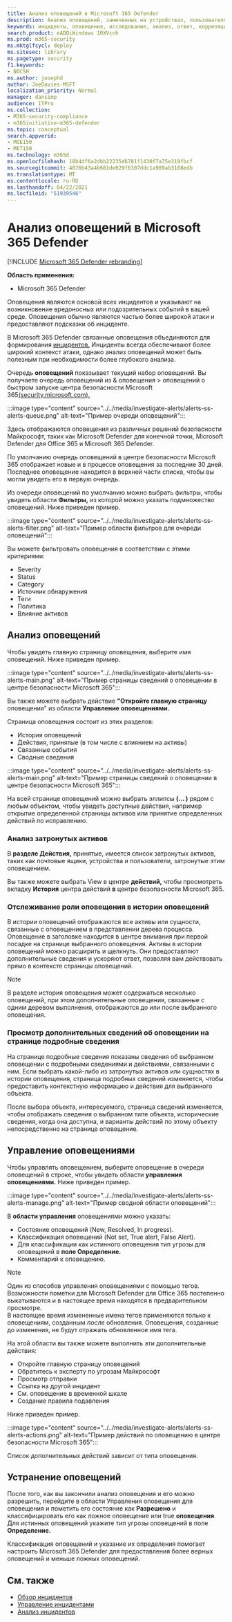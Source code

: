 ```yaml
---
title: Анализ оповещений в Microsoft 365 Defender
description: Анализ оповещений, замеченных на устройствах, пользователях и почтовых ящиках.
keywords: инциденты, оповещения, исследование, анализ, ответ, корреляция, атака, компьютеры, устройства, пользователи, удостоверения, удостоверения, почтовый ящик, электронная почта, 365, Microsoft, m365
search.product: eADQiWindows 10XVcnh
ms.prod: m365-security
ms.mktglfcycl: deploy
ms.sitesec: library
ms.pagetype: security
f1.keywords:
- NOCSH
ms.author: josephd
author: JoeDavies-MSFT
localization_priority: Normal
manager: dansimp
audience: ITPro
ms.collection:
- M365-security-compliance
- m365initiative-m365-defender
ms.topic: conceptual
search.appverid:
- MOE150
- MET150
ms.technology: m365d
ms.openlocfilehash: 18b4df6a2dbb22235d6781f1430f7a75e319fbcf
ms.sourcegitcommit: 4076b43a4b661de029f6307ddc1a989ab3108edb
ms.translationtype: MT
ms.contentlocale: ru-RU
ms.lasthandoff: 04/22/2021
ms.locfileid: "51939546"
---
```

# <a name="analyze-alerts-in-microsoft-365-defender"></a>Анализ оповещений в Microsoft 365 Defender

[!INCLUDE [Microsoft 365 Defender rebranding](../includes/microsoft-defender.md)]

**Область применения:**
- Microsoft 365 Defender

Оповещения являются основой всех инцидентов и указывают на возникновение вредоносных или подозрительных событий в вашей среде. Оповещения обычно являются частью более широкой атаки и предоставляют подсказки об инциденте.

В Microsoft 365 Defender связанные оповещения объединяются для формирования [инцидентов.](incidents-overview.md) Инциденты всегда обеспечивают более широкий контекст атаки, однако анализ оповещений может быть полезным при необходимости более глубокого анализа. 

Очередь **оповещений** показывает текущий набор оповещений. Вы получаете очередь оповещений из & оповещения > оповещений о быстром запуске центра безопасности Microsoft 365[(security.microsoft.com).](https://security.microsoft.com) 

:::image type="content" source="../../media/investigate-alerts/alerts-ss-alerts-queue.png" alt-text="Пример очереди оповещений":::

Здесь отображаются оповещения из различных решений безопасности Майкрософт, таких как Microsoft Defender для конечной точки, Microsoft Defender для Office 365 и Microsoft 365 Defender.

По умолчанию очередь оповещений в центре безопасности Microsoft 365 отображает новые и в процессе оповещения за последние 30 дней. Последнее оповещение находится в верхней части списка, чтобы вы могли увидеть его в первую очередь. 

Из очереди оповещений по умолчанию можно выбрать фильтры, чтобы увидеть области **Фильтры,** из которой можно указать подмножество оповещений.  Ниже приведен пример.

:::image type="content" source="../../media/investigate-alerts/alerts-ss-alerts-filter.png" alt-text="Пример области фильтров для очереди оповещений":::

Вы можете фильтровать оповещения в соответствии с этими критериями:

- Severity
- Status
- Category
- Источник обнаружения
- Теги
- Политика
- Влияние активов

## <a name="analyze-an-alert"></a>Анализ оповещений

Чтобы увидеть главную страницу оповещения, выберите имя оповещений. Ниже приведен пример.

:::image type="content" source="../../media/investigate-alerts/alerts-ss-alerts-main.png" alt-text="Пример страницы сведений о оповещении в центре безопасности Microsoft 365":::

Вы также можете выбрать действие **"Откройте главную страницу** оповещения" из области **Управление оповещениями.**

Страница оповещения состоит из этих разделов: 

- История оповещений
- Действия, принятые (в том числе с влиянием на активы)
- Связанные события
- Сводные сведения

:::image type="content" source="../../media/investigate-alerts/alerts-ss-alerts-main.png" alt-text="Пример страницы сведений о оповещении в центре безопасности Microsoft 365":::

На всей странице оповещений можно выбрать эллипсы **(... )** рядом с любым объектом, чтобы увидеть доступные действия, например открытие определенной страницы активов или принятие определенных действий по исправлению.

### <a name="analyze-affected-assets"></a>Анализ затронутых активов

В **разделе Действия,** принятые, имеется список затронутых активов, таких как почтовые ящики, устройства и пользователи, затронутые этим оповещением. 

Вы также можете выбрать View в центре **действий,** чтобы просмотреть вкладку **История** центра действий **в** центре безопасности Microsoft 365. 

### <a name="trace-an-alerts-role-in-the-alert-story"></a>Отслеживание роли оповещения в истории оповещений

В истории оповещений отображаются все активы или сущности, связанные с оповещением в представлении дерева процесса. Оповещение в заголовке находится в центре внимания при первой посадке на странице выбранного оповещения. Активы в истории оповещений можно расширить и щелкнуть. Они предоставляют дополнительные сведения и ускоряют ответ, позволяя вам действовать прямо в контексте страницы оповещений. 

> [!NOTE]
> В разделе история оповещения может содержаться несколько оповещений, при этом дополнительные оповещения, связанные с одним деревом выполнения, отображаются до или после выбранного оповещения.

### <a name="view-more-alert-information-on-the-details-page"></a>Просмотр дополнительных сведений об оповещении на странице подробные сведения

На странице подробные сведения показаны сведения об выбранном оповещении с подробными сведениями и действиями, связанными с ним. Если выбрать какой-либо из затронутых активов или сущностях в истории оповещения, страница подробных сведений изменяется, чтобы предоставить контекстную информацию и действия для выбранного объекта.

После выбора объекта, интересуемого, страница сведений изменяется, чтобы отображать сведения о выбранном типе объекта, исторические сведения, когда она доступна, и варианты действий по этому объекту непосредственно на странице оповещение.

## <a name="manage-alerts"></a>Управление оповещениями

Чтобы управлять оповещением, выберите оповещение в очереди оповещений в строке, чтобы увидеть области **управления оповещениями.** Ниже приведен пример.

:::image type="content" source="../../media/investigate-alerts/alerts-ss-alerts-manage.png" alt-text="Пример сводной области оповещений":::

В **области управления** оповещениями можно указать:

- Состояние оповещений (New, Resolved, In progress).
- Классификация оповещений (Not set, True alert, False Alert).
- Для классификации как истинного оповещения тип угрозы для оповещений в **поле Определение.**
- Комментарий к оповещению.

> [!NOTE]
> Один из способов управления оповещениями с помощью тегов. Возможности пометки для Microsoft Defender для Office 365 постепенно выкатываются и в настоящее время находятся в предварительном просмотре. <br>
> В настоящее время измененные имена тегов применяются только к оповещениям, созданным *после* обновления. Оповещения, созданные до изменения, не будут отражать обновленное имя тега. 

На этой области вы также можете выполнить эти дополнительные действия: 

- Откройте главную страницу оповещений
- Обратитесь к эксперту по угрозам Майкрософт
- Просмотр отправки
- Ссылка на другой инцидент
- См. оповещение в временной шкале
- Создание правила подавления

Ниже приведен пример.

:::image type="content" source="../../media/investigate-alerts/alerts-ss-alerts-actions.png" alt-text="Пример действий по оповещению в центре безопасности Microsoft 365":::

Список дополнительных действий зависит от типа оповещения.

## <a name="resolve-an-alert"></a>Устранение оповещений

После того, как вы закончили анализ оповещения и его  можно разрешить, перейдите в области Управления оповещения для оповещения и  пометить его состояние как **Разрешено** и классифицировать его как ложное оповещение или true **оповещения**. Для истинных оповещений укажите тип угрозы оповещений в поле **Определение.**

Классификация оповещений и указание их определения помогает настроить Microsoft 365 Defender для предоставления более верных оповещений и меньше ложных оповещений.

## <a name="see-also"></a>См. также

- [Обзор инцидентов](incidents-overview.md)
- [Управление инцидентами](manage-incidents.md)
- [Анализ инцидентов](investigate-incidents.md)
